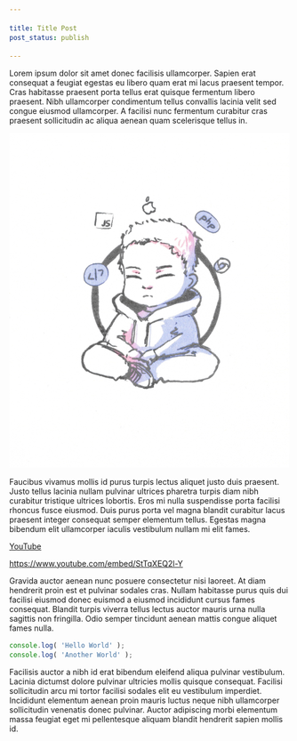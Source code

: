 ```yaml
---

title: Title Post
post_status: publish

---
```


Lorem ipsum dolor sit amet donec facilisis ullamcorper. Sapien erat consequat a feugiat egestas eu libero quam erat mi lacus praesent tempor. Cras habitasse praesent porta tellus erat quisque fermentum libero praesent. Nibh ullamcorper condimentum tellus convallis lacinia velit sed congue eiusmod ullamcorper. A facilisi nunc fermentum curabitur cras praesent sollicitudin ac aliqua aenean quam scelerisque tellus in.

![Matt Watson](/_images/pic.jpg "Matt Watson")

Faucibus vivamus mollis id purus turpis lectus aliquet justo duis praesent. Justo tellus lacinia nullam pulvinar ultrices pharetra turpis diam nibh curabitur tristique ultrices lobortis. Eros mi nulla suspendisse porta facilisi rhoncus fusce eiusmod. Duis purus porta vel magna blandit curabitur lacus praesent integer consequat semper elementum tellus. Egestas magna bibendum elit ullamcorper iaculis vestibulum nullam mi elit fames.

[YouTube](https://www.youtube.com/embed/StTqXEQ2l-Y)

https://www.youtube.com/embed/StTqXEQ2l-Y

Gravida auctor aenean nunc posuere consectetur nisi laoreet. At diam hendrerit proin est et pulvinar sodales cras. Nullam habitasse purus quis dui facilisi eiusmod donec euismod a eiusmod incididunt cursus fames consequat. Blandit turpis viverra tellus lectus auctor mauris urna nulla sagittis non fringilla. Odio semper tincidunt aenean mattis congue aliquet fames nulla.

```js
console.log( 'Hello World' );
console.log( 'Another World' );
```

Facilisis auctor a nibh id erat bibendum eleifend aliqua pulvinar vestibulum. Lacinia dictumst dolore pulvinar ultricies mollis quisque consequat. Facilisi sollicitudin arcu mi tortor facilisi sodales elit eu vestibulum imperdiet. Incididunt elementum aenean proin mauris luctus neque nibh ullamcorper sollicitudin venenatis donec pulvinar. Auctor adipiscing morbi elementum massa feugiat eget mi pellentesque aliquam blandit hendrerit sapien mollis id.
